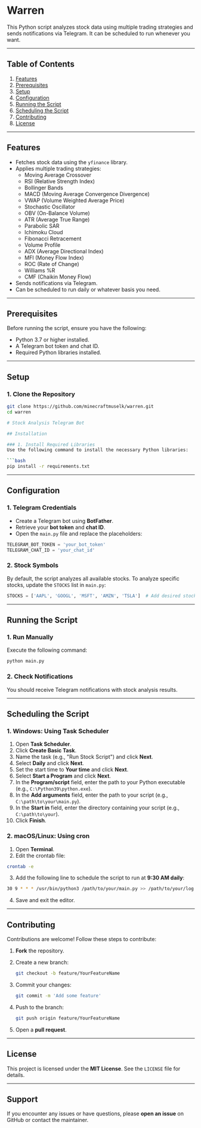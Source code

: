 # Warren

This Python script analyzes stock data using multiple trading strategies and sends notifications via Telegram. It can be scheduled to run whenever you want.

---

## Table of Contents
1. [Features](#features)
2. [Prerequisites](#prerequisites)
3. [Setup](#setup)
4. [Configuration](#configuration)
5. [Running the Script](#running-the-script)
6. [Scheduling the Script](#scheduling-the-script)
7. [Contributing](#contributing)
8. [License](#license)

---

## Features
- Fetches stock data using the `yfinance` library.
- Applies multiple trading strategies:
  - Moving Average Crossover
  - RSI (Relative Strength Index)
  - Bollinger Bands
  - MACD (Moving Average Convergence Divergence)
  - VWAP (Volume Weighted Average Price)
  - Stochastic Oscillator
  - OBV (On-Balance Volume)
  - ATR (Average True Range)
  - Parabolic SAR
  - Ichimoku Cloud
  - Fibonacci Retracement
  - Volume Profile
  - ADX (Average Directional Index)
  - MFI (Money Flow Index)
  - ROC (Rate of Change)
  - Williams %R
  - CMF (Chaikin Money Flow)
- Sends notifications via Telegram.
- Can be scheduled to run daily or whatever basis you need.

---

## Prerequisites
Before running the script, ensure you have the following:
- Python 3.7 or higher installed.
- A Telegram bot token and chat ID.
- Required Python libraries installed.

---

## Setup

### 1. Clone the Repository
```bash
git clone https://github.com/minecraftmuselk/warren.git
cd warren

# Stock Analysis Telegram Bot

## Installation

### 1. Install Required Libraries  
Use the following command to install the necessary Python libraries:

```bash
pip install -r requirements.txt
```

---

## Configuration

### 1. Telegram Credentials  
- Create a Telegram bot using **BotFather**.
- Retrieve your **bot token** and **chat ID**.
- Open the `main.py` file and replace the placeholders:

```python
TELEGRAM_BOT_TOKEN = 'your_bot_token'
TELEGRAM_CHAT_ID = 'your_chat_id'
```

### 2. Stock Symbols  
By default, the script analyzes all available stocks. To analyze specific stocks, update the `STOCKS` list in `main.py`:

```python
STOCKS = ['AAPL', 'GOOGL', 'MSFT', 'AMZN', 'TSLA']  # Add desired stocks here
```

---

## Running the Script  

### 1. Run Manually  
Execute the following command:

```bash
python main.py
```

### 2. Check Notifications  
You should receive Telegram notifications with stock analysis results.

---

## Scheduling the Script  

### 1. Windows: Using Task Scheduler  
1. Open **Task Scheduler**.  
2. Click **Create Basic Task**.  
3. Name the task (e.g., "Run Stock Script") and click **Next**.  
4. Select **Daily** and click **Next**.  
5. Set the start time to **Your time** and click **Next**.  
6. Select **Start a Program** and click **Next**.  
7. In the **Program/script** field, enter the path to your Python executable (e.g., `C:\Python39\python.exe`).  
8. In the **Add arguments** field, enter the path to your script (e.g., `C:\path\to\your\main.py`).  
9. In the **Start in** field, enter the directory containing your script (e.g., `C:\path\to\your`).  
10. Click **Finish**.  

### 2. macOS/Linux: Using cron  
1. Open **Terminal**.  
2. Edit the crontab file:

```bash
crontab -e
```

3. Add the following line to schedule the script to run at **9:30 AM daily**:

```bash
30 9 * * * /usr/bin/python3 /path/to/your/main.py >> /path/to/your/log.txt 2>&1
```

4. Save and exit the editor.

---

## Contributing  
Contributions are welcome! Follow these steps to contribute:

1. **Fork** the repository.  
2. Create a new branch:

   ```bash
   git checkout -b feature/YourFeatureName
   ```

3. Commit your changes:

   ```bash
   git commit -m 'Add some feature'
   ```

4. Push to the branch:

   ```bash
   git push origin feature/YourFeatureName
   ```

5. Open a **pull request**.

---

## License  
This project is licensed under the **MIT License**. See the `LICENSE` file for details.

---

## Support  
If you encounter any issues or have questions, please **open an issue** on GitHub or contact the maintainer.
